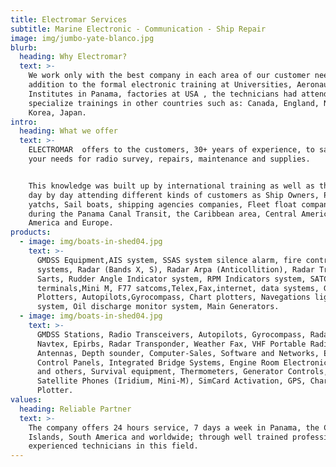 ```yaml
---
title: Electromar Services
subtitle: Marine Electronic - Communication - Ship Repair
image: img/jumbo-yate-blanco.jpg
blurb:
  heading: Why Electromar?
  text: >-
    We work only with the best company in each area of our customer needs.  In
    addition to the formal electronic training at Universities, Aeronautical
    Institutes in Panama, factories at USA , the technicians had attended to
    specialize trainings in other countries such as: Canada, England, Norway,
    Korea, Japan.
intro:
  heading: What we offer
  text: >-
    ELECTROMAR  offers to the customers, 30+ years of experience, to satisfy
    your needs for radio survey, repairs, maintenance and supplies. 


    This knowledge was built up by international training as well as the field
    day by day attending different kinds of customers as Ship Owners, Private
    yatchs, Sail boats, shipping agencies companies, Fleet float companies,
    during the Panama Canal Transit, the Caribbean area, Central America, South
    America and Europe.
products:
  - image: img/boats-in-shed04.jpg
    text: >-
      GMDSS Equipment,AIS system, SSAS system silence alarm, fire control
      systems, Radar (Bands X, S), Radar Arpa (Anticollition), Radar Transponder
      Sarts, Rudder Angle Indicator system, RPM Indicators system, SATCOM
      terminals,Mini M, F77 satcoms,Telex,Fax,internet, data systems, GPS
      Plotters, Autopilots,Gyrocompass, Chart plotters, Navegations lights
      system, Oil discharge monitor system, Main Generators.
  - image: img/boats-in-shed04.jpg
    text: >-
      GMDSS Stations, Radio Transceivers, Autopilots, Gyrocompass, Radar,
      Navtex, Epirbs, Radar Transponder, Weather Fax, VHF Portable Radios,
      Antennas, Depth sounder, Computer-Sales, Software and Networks, Electronic
      Control Panels, Integrated Bridge Systems, Engine Room Electronic Control
      and others, Survival equipment, Thermometers, Generator Controls,
      Satellite Phones (Iridium, Mini-M), SimCard Activation, GPS, Chart
      Plotter.
values:
  heading: Reliable Partner
  text: >-
    The company offers 24 hours service, 7 days a week in Panama, the Caribbean
    Islands, South America and worldwide; through well trained professionals and
    experienced technicians in this field.
---
```



